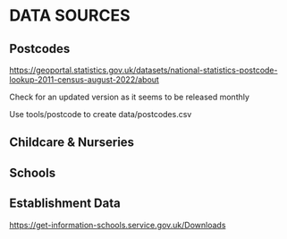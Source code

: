 # DATA SOURCES

## Postcodes

https://geoportal.statistics.gov.uk/datasets/national-statistics-postcode-lookup-2011-census-august-2022/about

Check for an updated version as it seems to be released monthly

Use tools/postcode to create data/postcodes.csv

## Childcare & Nurseries



## Schools

## Establishment Data

https://get-information-schools.service.gov.uk/Downloads
